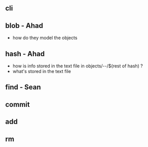 ## cli

## blob - Ahad
* how do they model the objects 
## hash - Ahad
* how is info stored in the text file in objects/--/$(rest of hash) ?
* what's stored in the text file

## find - Sean

## commit
## add
## rm



